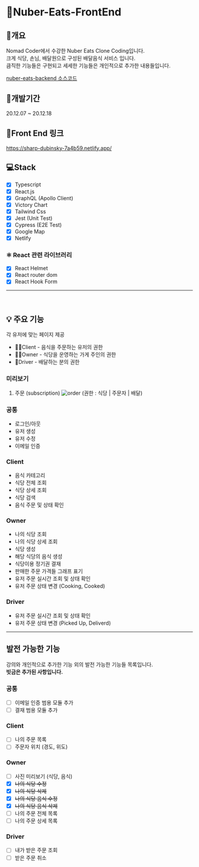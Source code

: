# 🍔Nuber-Eats-FrontEnd

## 📖개요
Nomad Coder에서 수강한 Nuber Eats Clone Coding입니다.<br />
크게 식당, 손님, 배달원으로 구성된 배달음식 서비스 입니다.<br />
큼직한 기능들은 구현되고 세세한 기능들은 개인적으로 추가한 내용들입니다.

[nuber-eats-backend 소스코드](../../../nuber-eats-backend)

## 📆개발기간
20.12.07 ~ 20.12.18

## 🔗Front End 링크
https://sharp-dubinsky-7a4b59.netlify.app/

## 💻Stack
 - [X] Typescript
 - [X] React.js
 - [X] GraphQL (Apollo Client)
 - [X] Victory Chart
 - [X] Tailwind Css
 - [X] Jest (Unit Test)
 - [X] Cypress (E2E Test)
 - [X] Google Map
 - [X] Netlify

### ⚛️ React 관련 라이브러리
 - [X] React Helmet
 - [X] React router dom
 - [X] React Hook Form

<hr />
<br />

## 💡 주요 기능
각 유저에 맞는 페이지 제공
 - 🙍‍♂Client - 음식을 주문하는 유저의 권한
 - 👨‍🍳Owner - 식당을 운영하는 가게 주인의 권한
 - 🛵Driver - 배달하는 분의 권한

### 미리보기
1. 주문 (subscription)
![order](https://user-images.githubusercontent.com/26385380/102536867-8b188980-40ed-11eb-8b8e-ab8ddfdaf92c.gif)
(권한 : 식당 | 주문자 | 배달)


### 공통
 - 로그인/아웃
 - 유저 생성
 - 유저 수정
 - 이메일 인증

### Client
 - 음식 카테고리
 - 식당 전체 조회
 - 식당 상세 조회
 - 식당 검색
 - 음식 주문 및 상태 확인

### Owner
 - 나의 식당 조회
 - 나의 식당 상세 조회
 - 식당 생성
 - 해당 식당의 음식 생성
 - 식당이용 정기권 결재
 - 판매한 주문 가격들 그래프 표기
 - 유저 주문 실시간 조회 및 상태 확인
 - 유저 주문 상태 변경 (Cooking, Cooked)

### Driver
 - 유저 주문 실시간 조회 및 상태 확인
 - 유저 주문 상태 변경 (Picked Up, Deliverd)

<hr />

## 발전 가능한 기능
강의와 개인적으로 추가한 기능 외의 발전 가능한 기능들 목록입니다.<br />
<b>빗금은 추가된 사항입니다.</b>

### 공통
 - [ ] 이메일 인증 범용 모듈 추가
 - [ ] 결재 범용 모듈 추가

### Client
 - [ ] 나의 주문 목록
 - [ ] 주문자 위치 (경도, 위도)

### Owner
 - [ ] 사진 미리보기 (식당, 음식)
 - [X] <del>나의 식당 수정</del>
 - [X] <del>나의 식당 삭제</del>
 - [X] <del>나의 식당 음식 수정</del>
 - [X] <del>나의 식당 음식 삭제</del>
 - [ ] 나의 주문 전체 목록
 - [ ] 나의 주문 상세 목록

### Driver
 - [ ] 내가 받은 주문 조회
 - [ ] 받은 주문 취소
